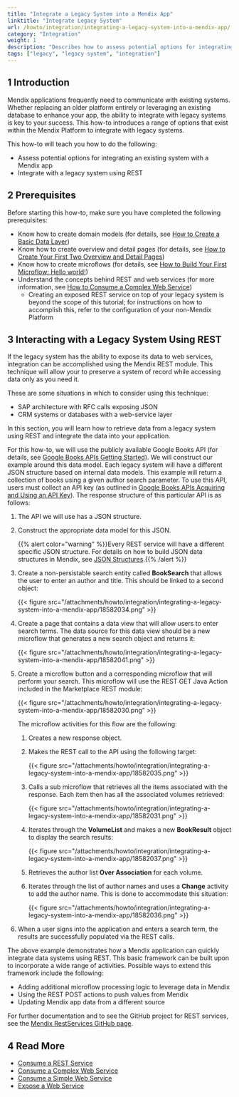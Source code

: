 ```yaml
---
title: "Integrate a Legacy System into a Mendix App"
linktitle: "Integrate Legacy System"
url: /howto/integration/integrating-a-legacy-system-into-a-mendix-app/
category: "Integration"
weight: 1
description: "Describes how to assess potential options for integrating an existing system with a Mendix app and how to integrate with a legacy system using REST."
tags: ["legacy", "legacy system", "integration"]
---
```


## 1 Introduction

Mendix applications frequently need to communicate with existing systems. Whether replacing an older platform entirely or leveraging an existing database to enhance your app, the ability to integrate with legacy systems is key to your success. This how-to introduces a range of options that exist within the Mendix Platform to integrate with legacy systems.

This how-to will teach you how to do the following:

* Assess potential options for integrating an existing system with a Mendix app
* Integrate with a legacy system using REST

## 2 Prerequisites

Before starting this how-to, make sure you have completed the following prerequisites:

* Know how to create domain models (for details, see [How to Create a Basic Data Layer](/howto/data-models/create-a-basic-data-layer/))
* Know how to create overview and detail pages (for details, see [How to Create Your First Two Overview and Detail Pages](/howto/front-end/create-your-first-two-overview-and-detail-pages/))
* Know how to create microflows (for details, see [How to Build Your First Microflow: Hello world!](/howto/logic-business-rules/trigger-microflow-from-menu-item/))
* Understand the concepts behind REST and web services (for more information, see [How to Consume a Complex Web Service](/howto/integration/consume-a-complex-web-service/))
    * Creating an exposed REST service on top of your legacy system is beyond the scope of this tutorial; for instructions on how to accomplish this, refer to the configuration of your non-Mendix Platform

## 3 Interacting with a Legacy System Using REST

If the legacy system has the ability to expose its data to web services, integration can be accomplished using the Mendix REST module. This technique will allow your to preserve a system of record while accessing data only as you need it.

These are some situations in which to consider using this technique:

* SAP architecture with RFC calls exposing JSON
* CRM systems or databases with a web-service layer

In this section, you will learn how to retrieve data from a legacy system using REST and integrate the data into your application.

For this how-to, we will use the publicly available Google Books API (for details, see [Google Books APIs Getting Started](https://developers.google.com/books/docs/v1/getting_started)). We will construct our example around this data model. Each legacy system will have a different JSON structure based on internal data models. This example will return a collection of books using a given author search parameter. To use this API, users must collect an API key (as outlined in [Google Books APIs Acquiring and Using an API Key](https://developers.google.com/books/docs/v1/using?csw=1#APIKey)). The response structure of this particular API is as follows:

1. The API we will use has a JSON structure.
2. Construct the appropriate data model for this JSON.

    {{% alert color="warning" %}}Every REST service will have a different specific JSON structure. For details on how to build JSON data structures in Mendix, see [JSON Structures](/refguide/json-structures/).{{% /alert %}}
3. Create a non-persistable search entity called **BookSearch** that allows the user to enter an author and title. This should be linked to a second object:

    {{< figure src="/attachments/howto/integration/integrating-a-legacy-system-into-a-mendix-app/18582034.png" >}}

4. Create a page that contains a data view that will allow users to enter search terms. The data source for this data view should be a new microflow that generates a new search object and returns it:

    {{< figure src="/attachments/howto/integration/integrating-a-legacy-system-into-a-mendix-app/18582041.png" >}}

5. Create a microflow button and a corresponding microflow that will perform your search. This microflow will use the REST GET Java Action included in the Marketplace REST module:

    {{< figure src="/attachments/howto/integration/integrating-a-legacy-system-into-a-mendix-app/18582030.png" >}}

    The microflow activities for this flow are the following:

    1. Creates a new response object.<br>
    2. Makes the REST call to the API using the following target:<br>

        {{< figure src="/attachments/howto/integration/integrating-a-legacy-system-into-a-mendix-app/18582035.png" >}}<br>

    3. Calls a sub microflow that retrieves all the items associated with the response. Each item then has all the associated volumes retrieved:

        {{< figure src="/attachments/howto/integration/integrating-a-legacy-system-into-a-mendix-app/18582031.png" >}}<br>

    4. Iterates through the **VolumeList** and makes a new **BookResult** object to display the search results:

        {{< figure src="/attachments/howto/integration/integrating-a-legacy-system-into-a-mendix-app/18582037.png" >}}<br>

    5. Retrieves the author list **Over Association** for each volume. <br>
    6. Iterates through the list of author names and uses a **Change** activity to add the author name. This is done to accommodate this situation:

        {{< figure src="/attachments/howto/integration/integrating-a-legacy-system-into-a-mendix-app/18582036.png" >}}

6. When a user signs into the application and enters a search term, the results are successfully populated via the REST calls.

The above example demonstrates how a Mendix application can quickly integrate data systems using REST. This basic framework can be built upon to incorporate a wide range of activities. Possible ways to extend this framework include the following: 

* Adding additional microflow processing logic to leverage data in Mendix
* Using the REST POST actions to push values from Mendix
* Updating Mendix app data from a different source

For further documentation and to see the GitHub project for REST services, see the [Mendix RestServices GitHub page](https://github.com/mendix/RestServices).

## 4 Read More

* [Consume a REST Service](/howto/integration/consume-a-rest-service/)
* [Consume a Complex Web Service](/howto/integration/consume-a-complex-web-service/)
* [Consume a Simple Web Service](/howto/integration/consume-a-simple-web-service/)
* [Expose a Web Service](/howto/integration/expose-a-web-service/)
